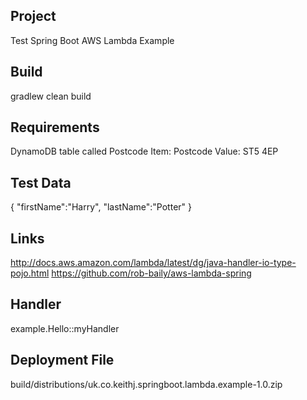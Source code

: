 Project
-------
Test Spring Boot AWS Lambda Example

Build
-----
gradlew clean build

Requirements
------------
DynamoDB table called Postcode
Item: Postcode Value: ST5 4EP

Test Data
---------
{ "firstName":"Harry", "lastName":"Potter" }

Links
-----
http://docs.aws.amazon.com/lambda/latest/dg/java-handler-io-type-pojo.html
https://github.com/rob-baily/aws-lambda-spring

Handler
-------
example.Hello::myHandler

Deployment File
---------------
build/distributions/uk.co.keithj.springboot.lambda.example-1.0.zip
